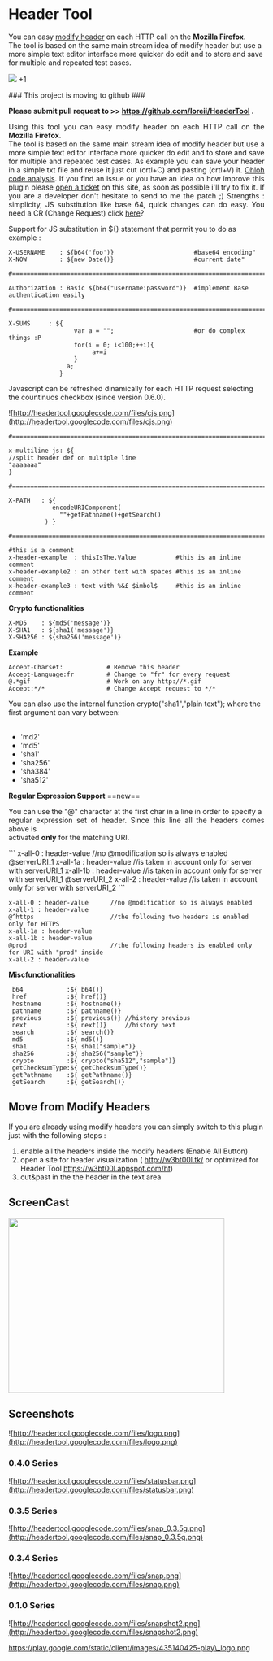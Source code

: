 # Header Tool #
<p align='justify'><p>You can easy <a href='https://addons.mozilla.org/it/firefox/addon/header-tool/'>modify header</a> on each HTTP call on the <b>Mozilla Firefox</b>.<br>
The tool is based on the same main stream idea of modify header but use a more simple text editor interface more quicker do edit and to store and save for multiple and repeated test cases. </p>
<a href='https://www.paypal.com/cgi-bin/webscr?cmd=_donations&business=X92HTHRK33RX2&lc=GB&item_name=Header%20Tool%20Firefox%20Plugin&item_number=HeaderTool&currency_code=EUR&bn=PP%2dDonationsBF%3abtn_donateCC_LG%2egif%3aNonHosted'><img src='https://www.paypalobjects.com/en_US/GB/i/btn/btn_donateCC_LG.gif' /></a>
+1<br>
</p>
### This project is moving to github ###
<p align='justify'>
<b>Please submit pull request to >> <a href='https://github.com/loreii/HeaderTool'>https://github.com/loreii/HeaderTool</a> .</b>
</p>
<p align='justify'>
Using this tool you can easy modify header on each HTTP call on the <b>Mozilla Firefox</b>.<br>
The tool is based on the same main stream idea of modify header but use a more simple text editor interface more quicker do edit and to store and save for multiple and repeated test cases. As example you can save your header in a simple txt file and reuse it just cut (crtl+C) and pasting (crtl+V) it. <a href='https://www.ohloh.net/p/HeaderTool'>Ohloh code analysis</a>. If you find an issue or you have an idea on how improve this plugin please <a href='http://code.google.com/p/headertool/issues/list'>open a ticket</a> on this site, as soon as possible i'll try to fix it. If you are a developer don't hesitate to send to me the patch ;)   Strengths : simplicity, JS substitution like base 64, quick changes can do easy. You need a CR (Change Request) click <a href='http://code.google.com/p/headertool/issues/list'>here</a>? </p>



Support for JS substitution in ${} statement that permit you to do as example :

```
X-USERNAME    : ${b64('foo')}                      #base64 encoding"
X-NOW         : ${new Date()}                      #current date"

#========================================================================================

Authorization : Basic ${b64("username:password")}  #implement Base authentication easily

#========================================================================================

X-SUMS     : ${
                  var a = "";                      #or do complex things :P
                  for(i = 0; i<100;++i){
                       a+=i
                  }
                a;
              }

```
<p>
Javascript can be refreshed dinamically for each HTTP request selecting the countinuos checkbox (since version 0.6.0).<br>
</p>

![http://headertool.googlecode.com/files/cjs.png](http://headertool.googlecode.com/files/cjs.png)

```
#========================================================================================

x-multiline-js: ${
//split header def on multiple line
"aaaaaaa"
}

#========================================================================================

X-PATH   : ${
            encodeURIComponent(
              ""+getPathname()+getSearch()
          ) }
```


```
#========================================================================================

#this is a comment
x-header-example  : thisIsThe.Value           #this is an inline comment
x-header-example2 : an other text with spaces #this is an inline comment
x-header-example3 : text with %&£ $imbol$     #this is an inline comment

```

**Crypto functionalities**
```
X-MD5    : ${md5('message')}
X-SHA1   : ${sha1('message')}
X-SHA256 : ${sha256('message')}
```

**Example**
```
Accept-Charset:            # Remove this header
Accept-Language:fr         # Change to "fr" for every request
@.*gif                     # Work on any http://*.gif
Accept:*/*                 # Change Accept request to */*
```

<p align='justify'>
<p>You can also use the internal function  crypto("sha1","plain text"); where the first argument can vary between:<br>
<br>
<ul><li>'md2'<br>
</li><li>'md5'<br>
</li><li>'sha1'<br>
</li><li>'sha256'<br>
</li><li>'sha384'<br>
</li><li>'sha512'</li></ul>

</p>
</p>

**Regular Expression Support** ==new==
<p align='justify'>
You can use the "@" character at the first char in a line in order to specify a<br>
regular expression set of header. Since this line all the headers comes above is<br>
activated <b>only</b> for the matching URI.<br>
</p>
```
x-all-0 : header-value      //no @modification so is always enabled
@serverURI_1
x-all-1a : header-value     //is taken in account only for server with serverURI_1 
x-all-1b : header-value     //is taken in account only for server with serverURI_1 
@serverURI_2
x-all-2 : header-value      //is taken in account only for server with serverURI_2
```


```
x-all-0 : header-value      //no @modification so is always enabled
x-all-1 : header-value
@^https                     //the following two headers is enabled only for HTTPS
x-all-1a : header-value     
x-all-1b : header-value     
@prod                       //the following headers is enabled only for URI with "prod" inside
x-all-2 : header-value      
```

**Miscfunctionalities**
```
 b64            :${ b64()}
 href           :${ href()}
 hostname       :${ hostname()}
 pathname       :${ pathname()}
 previous       :${ previous()} //history previous   
 next           :${ next()}     //history next
 search         :${ search()}
 md5            :${ md5()}
 sha1           :${ sha1("sample")}
 sha256         :${ sha256("sample")}
 crypto         :${ crypto("sha512","sample")}
 getChecksumType:${ getChecksumType()}
 getPathname    :${ getPathname()}
 getSearch      :${ getSearch()}
```

## Move from Modify Headers ##
If you are already using modify headers you can simply switch to this plugin just with the following steps :
  1. enable all the headers inside the modify headers (Enable All Button)
  1. open a site for header visualization ( http://w3bt00l.tk/ or optimized for Header Tool https://w3bt00l.appspot.com/ht)
  1. cut&past in the the header in the text area

## ScreenCast ##
<a href='http://www.youtube.com/watch?feature=player_embedded&v=8gcrLk9KTdk' target='_blank'><img src='http://img.youtube.com/vi/8gcrLk9KTdk/0.jpg' width='425' height=344 /></a>

## Screenshots ##
![http://headertool.googlecode.com/files/logo.png](http://headertool.googlecode.com/files/logo.png)
### 0.4.0 Series ###
![http://headertool.googlecode.com/files/statusbar.png](http://headertool.googlecode.com/files/statusbar.png)
### 0.3.5 Series ###
![http://headertool.googlecode.com/files/snap_0.3.5g.png](http://headertool.googlecode.com/files/snap_0.3.5g.png)
### 0.3.4 Series ###
![http://headertool.googlecode.com/files/snap.png](http://headertool.googlecode.com/files/snap.png)
### 0.1.0 Series ###
![http://headertool.googlecode.com/files/snapshot2.png](http://headertool.googlecode.com/files/snapshot2.png)


[https://play.google.com/static/client/images/435140425-play\_logo.png ](https://play.google.com/store/apps/details?id=it.loreii.wallpapers&feature=search_result#?t=W251bGwsMSwyLDEsIml0LmxvcmVpaS53YWxscGFwZXJzIl0.)